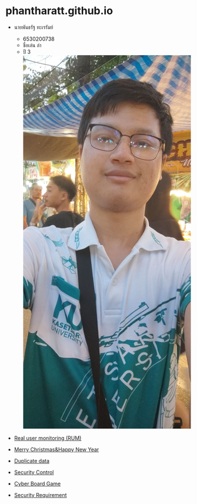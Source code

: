 # phantharatt.github.io

- นายพันธรัฐ ทะเรรัมย์
  - 6530200738
  - ชื่อเล่น ล่า
  - ปี 3
![Alt text](images/IMG_20241127_174043.jpg)

- [Real user monitoring (RUM)](real-user-monitoring.md)

- [Merry Christmas&Happy New Year](e-card.md)

- [Duplicate data](duplicate-data.md)

- [Security Control](security-control.md)

- [Cyber Board Game](cyber-board-game.md)
  
- [Security Requirement](security-requirement.md)
